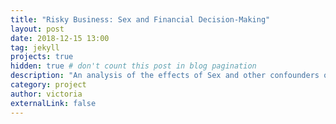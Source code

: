 ```yaml
---
title: "Risky Business: Sex and Financial Decision-Making"
layout: post
date: 2018-12-15 13:00
tag: jekyll
projects: true
hidden: true # don't count this post in blog pagination
description: "An analysis of the effects of Sex and other confounders on financial decision making"
category: project
author: victoria
externalLink: false
---
```


<object data="{{ site.url }}/assets/Empirical_Research_Paper.pdf" width="1000" height="1000" type='application/pdf'/></object>
